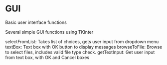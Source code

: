 # GUI
Basic user interface functions

Several simple GUI functions using TKinter

selectFromList: Takes list of choices, gets user input from dropdown menu
textBox: Text box with OK button to display messages
browseToFile: Browse to select files, includes valid file type check.
getTextInput: Get user input from text box, with OK and Cancel boxes
